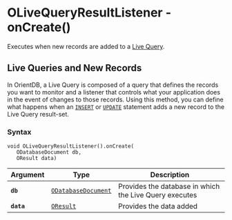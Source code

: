 
# OLiveQueryResultListener - onCreate()

Executes when new records are added to a [Live Query](../../Live-Query.md).

## Live Queries and New Records

In OrientDB, a Live Query is composed of a query that defines the records you want to monitor and a listener that controls what your application does in the event of changes to those records.  Using this method, you can define what happens when an [`INSERT`](../../../sql/SQL-Insert.md) or [`UPDATE`](../../../sql/SQL-Update.md) statement adds a new record to the Live Query result-set.

### Syntax

```
void OLiveQueryResultListener().onCreate(
   ODatabaseDocument db,
   OResult data)
```

| Argument | Type | Description |
|---|---|---|
| **`db`** | [`ODatabaseDocument`](../ODatabaseDocument.md) | Provides the database in which the Live Query executes |
| **`data`** | [`OResult`](../OResult.md) | Provides the data added |




